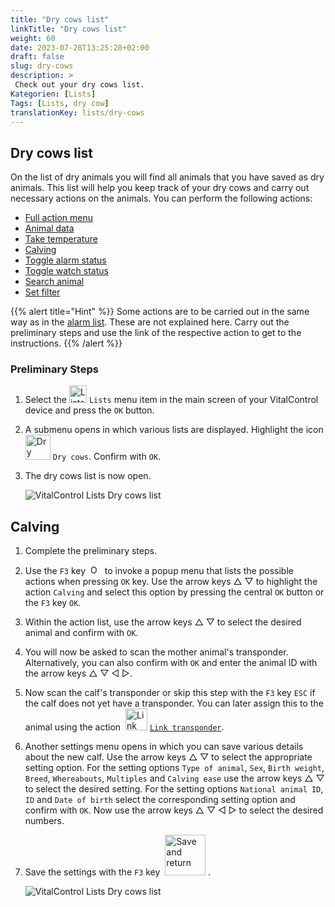 ```yaml
---
title: "Dry cows list"
linkTitle: "Dry cows list"
weight: 60
date: 2023-07-28T13:25:28+02:00
draft: false
slug: dry-cows
description: >
 Check out your dry cows list.
Kategorien: [Lists]
Tags: [Lists, dry cow]
translationKey: lists/dry-cows
---
```

## Dry cows list

On the list of dry animals you will find all animals that you have saved as dry animals. This list will help you keep track of your dry cows and carry out necessary actions on the animals. You can perform the following actions:

- [Full action menu](../alarm/#full-action-menu)
- [Animal data](../alarm/#animal-data)
- [Take temperature](../alarm/#take-temperature)
- [Calving](#calving)
- [Toggle alarm status](../on-watch/#toggle-alarm-status)
- [Toggle watch status](../alarm/#toggle-watch-status)
- [Search animal](../alarm/#search-animal)
- [Set filter](../alarm/#set-filter)

{{% alert title="Hint" %}}
Some actions are to be carried out in the same way as in the [alarm list](../alarm). These are not explained here. Carry out the preliminary steps and use the link of the respective action to get to the instructions.
{{% /alert %}}

### Preliminary Steps

1. Select the <img src="/icons/main/lists.svg" width="28" align="bottom" alt="Lists" /> `Lists` menu item in the main screen of your VitalControl device and press the `OK` button.

2. A submenu opens in which various lists are displayed. Highlight the icon <img src="/icons/lists/drycows.svg" width="40" align="bottom" alt="Dry cows" /> `Dry cows`. Confirm with `OK`.

3. The dry cows list is now open.

   ![VitalControl Lists Dry cows list](../images/firststeps5.png "Preliminary Steps")

## Calving

1. Complete the preliminary steps.

2. Use the `F3` key &nbsp;<img src="/icons/footer/open-popup.svg" width="15" align="bottom" alt="Open popup" />&nbsp; to invoke a popup menu that lists the possible actions when pressing `OK` key. Use the arrow keys △ ▽ to highlight the action `Calving` and select this option by pressing the central `OK` button or the `F3` key `OK`.

3. Within the action list, use the arrow keys △ ▽ to select the desired animal and confirm with `OK`.

4. You will now be asked to scan the mother animal's transponder. Alternatively, you can also confirm with `OK` and enter the animal ID with the arrow keys △ ▽ ◁ ▷.

5. Now scan the calf's transponder or skip this step with the `F3` key `ESC` if the calf does not yet have a transponder. You can later assign this to the animal using the action &nbsp;<img src="/icons/actions/link-transponder.svg" width="35" align="bottom" alt="Link transponder" /> [`Link transponder`](../../actions/link-transponder).

6. Another settings menu opens in which you can save various details about the new calf. Use the arrow keys △ ▽ to select the appropriate setting option. For the setting options `Type of animal`, `Sex`, `Birth weight`, `Breed`, `Whereabouts`, `Multiples` and `Calving ease` use the arrow keys △ ▽ to select the desired setting. For the setting options `National animal ID`, `ID` and `Date of birth` select the corresponding setting option and confirm with `OK`. Now use the arrow keys △ ▽ ◁ ▷ to select the desired numbers.

7. Save the settings with the `F3` key &nbsp;<img src="/icons/footer/save_exit.svg" width="65" align="bottom" alt="Save and return" />&nbsp;.

   ![VitalControl Lists Dry cows list](../images/calving.png "Calving")